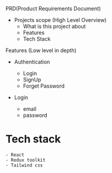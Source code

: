 <!-- Requirments -->

PRD(Product Requirements Document)

- Projects  scope  (High Level Overview)
    - What is this project about
    - Features
    - Tech Stack

Features (Low level in depth)
 - Authentication
    - Login
    - SignUp
    - Forget Password

- Login
   - email
   - password

# Tech stack
    - React
    - Redux toolkit
    - Tailwind css
    
